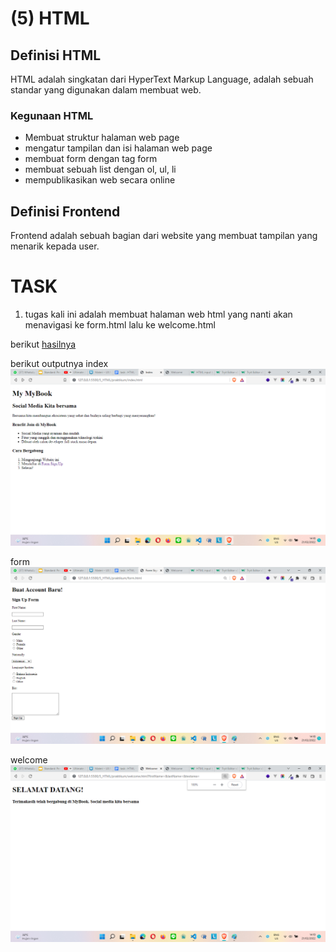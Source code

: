 # (5) HTML

## Definisi HTML

HTML adalah singkatan dari HyperText Markup Language, adalah sebuah standar yang digunakan dalam membuat web.

### Kegunaan HTML

- Membuat struktur halaman web page
- mengatur tampilan dan isi halaman web page
- membuat form dengan tag form
- membuat sebuah list dengan ol, ul, li
- mempublikasikan web secara online

## Definisi Frontend

Frontend adalah sebuah bagian dari website yang membuat tampilan yang menarik kepada user.

# TASK
1. tugas kali ini adalah membuat halaman web html yang nanti akan menavigasi ke form.html lalu ke welcome.html

berikut [hasilnya](praktikum/index.html)

berikut outputnya 
index
![outputnya](screenshots/index.png)

form
![outputnya](screenshots/form.png)

welcome
![outputnya](screenshots/welcome.png)
